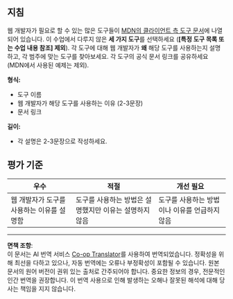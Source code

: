 <!--
CO_OP_TRANSLATOR_METADATA:
{
  "original_hash": "9e2f84e351a6fcb44bfc4066d98525f0",
  "translation_date": "2025-10-03T09:07:14+00:00",
  "source_file": "1-getting-started-lessons/1-intro-to-programming-languages/assignment.md",
  "language_code": "ko"
}
-->
## 지침

웹 개발자가 필요로 할 수 있는 많은 도구들이 [MDN의 클라이언트 측 도구 문서](https://developer.mozilla.org/docs/Learn/Tools_and_testing/Understanding_client-side_tools/Overview)에 나열되어 있습니다. 이 수업에서 다루지 않은 **세 가지 도구**를 선택하세요 (**[특정 도구 목록 또는 수업 내용 참조] 제외**). 각 도구에 대해 웹 개발자가 **왜** 해당 도구를 사용하는지 설명하고, 각 범주에 맞는 도구를 찾아보세요. 각 도구의 공식 문서 링크를 공유하세요 (MDN에서 사용된 예제는 제외).

**형식:**  
- 도구 이름  
- 웹 개발자가 해당 도구를 사용하는 이유 (2-3문장)  
- 문서 링크

**길이:**  
- 각 설명은 2-3문장으로 작성하세요.

## 평가 기준

우수 | 적절 | 개선 필요
--- | --- | -- |
웹 개발자가 도구를 사용하는 이유를 설명함 | 도구를 사용하는 방법은 설명했지만 이유는 설명하지 않음 | 도구를 사용하는 방법이나 이유를 언급하지 않음 |

---

**면책 조항**:  
이 문서는 AI 번역 서비스 [Co-op Translator](https://github.com/Azure/co-op-translator)를 사용하여 번역되었습니다. 정확성을 위해 최선을 다하고 있으나, 자동 번역에는 오류나 부정확성이 포함될 수 있습니다. 원본 문서의 원어 버전이 권위 있는 출처로 간주되어야 합니다. 중요한 정보의 경우, 전문적인 인간 번역을 권장합니다. 이 번역 사용으로 인해 발생하는 오해나 잘못된 해석에 대해 당사는 책임을 지지 않습니다.